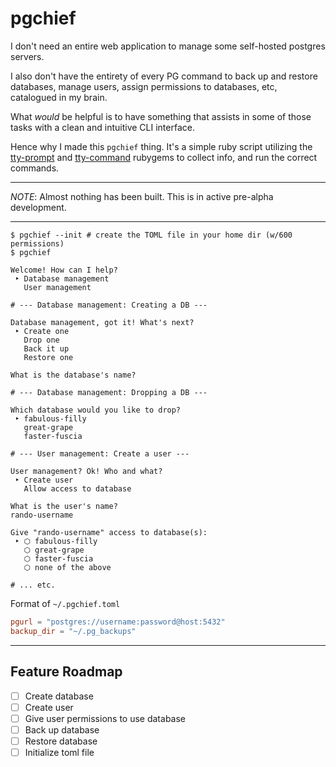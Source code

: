 # pgchief

I don't need an entire web application to manage some self-hosted postgres
servers.

I also don't have the entirety of every PG command to back up and restore
databases, manage users, assign permissions to databases, etc, catalogued in my
brain.

What *would* be helpful is to have something that assists in some of those
tasks with a clean and intuitive CLI interface.

Hence why I made this `pgchief` thing. It's a simple ruby script utilizing the
[tty-prompt](https://github.com/piotrmurach/tty-prompt) and
[tty-command](https://github.com/piotrmurach/tty-command) rubygems to collect
info, and run the correct commands.

***

*NOTE*: Almost nothing has been built. This is in active pre-alpha development.

***

```
$ pgchief --init # create the TOML file in your home dir (w/600 permissions)
$ pgchief

Welcome! How can I help?
 ‣ Database management
   User management

# --- Database management: Creating a DB ---

Database management, got it! What's next?
 ‣ Create one
   Drop one
   Back it up
   Restore one

What is the database's name?

# --- Database management: Dropping a DB ---

Which database would you like to drop?
 ‣ fabulous-filly
   great-grape
   faster-fuscia

# --- User management: Create a user ---

User management? Ok! Who and what?
 ‣ Create user
   Allow access to database

What is the user's name?
rando-username

Give "rando-username" access to database(s):
 ‣ ⬡ fabulous-filly
   ⬡ great-grape
   ⬡ faster-fuscia
   ⬡ none of the above

# ... etc.
```

Format of `~/.pgchief.toml`

```toml
pgurl = "postgres://username:password@host:5432"
backup_dir = "~/.pg_backups"
```

***

## Feature Roadmap

- [ ] Create database
- [ ] Create user
- [ ] Give user permissions to use database
- [ ] Back up database
- [ ] Restore database
- [ ] Initialize toml file
